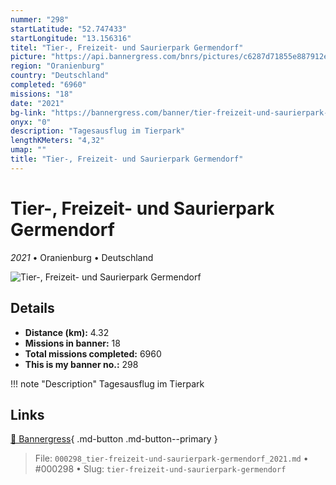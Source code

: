 ```yaml
---
nummer: "298"
startLatitude: "52.747433"
startLongitude: "13.156316"
titel: "Tier-, Freizeit- und Saurierpark Germendorf"
picture: "https://api.bannergress.com/bnrs/pictures/c6287d71855e887912e3b88b4b9a1fa4"
region: "Oranienburg"
country: "Deutschland"
completed: "6960"
missions: "18"
date: "2021"
bg-link: "https://bannergress.com/banner/tier-freizeit-und-saurierpark-germendorf-1377"
onyx: "0"
description: "Tagesausflug im Tierpark"
lengthKMeters: "4,32"
umap: ""
title: "Tier-, Freizeit- und Saurierpark Germendorf"
---
```

# Tier-, Freizeit- und Saurierpark Germendorf

*2021* • Oranienburg • Deutschland

![Tier-, Freizeit- und Saurierpark Germendorf](https://api.bannergress.com/bnrs/pictures/c6287d71855e887912e3b88b4b9a1fa4)

## Details
- **Distance (km):** 4.32
- **Missions in banner:** 18
- **Total missions completed:** 6960
- **This is my banner no.:** 298


!!! note "Description"
    Tagesausflug im Tierpark



## Links
[🔗 Bannergress](https://bannergress.com/banner/tier-freizeit-und-saurierpark-germendorf-1377){ .md-button .md-button--primary }



> File: `000298_tier-freizeit-und-saurierpark-germendorf_2021.md` • #000298 • Slug: `tier-freizeit-und-saurierpark-germendorf`
